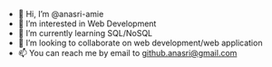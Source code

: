 - 👋 Hi, I’m @anasri-amie
- 👀 I’m interested in Web Development
- 🌱 I’m currently learning SQL/NoSQL
- 💞️ I’m looking to collaborate on web development/web application
- 📫 You can reach me by email to github.anasri@gmail.com

<!---
anasri-amie/anasri-amie is a ✨ special ✨ repository because its `README.md` (this file) appears on your GitHub profile.
You can click the Preview link to take a look at your changes.
--->
